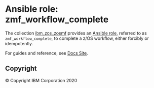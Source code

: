 # Ansible role: zmf_workflow_complete
The collection [ibm_zos_zosmf](../../README.md) provides an [Ansible role](https://docs.ansible.com/ansible/latest/user_guide/playbooks_reuse_roles.html), referred to as `zmf_workflow_complete`, to complete a z/OS workflow, either forcibly or idempotently.

For guides and reference, see [Docs Site](https://ibm.github.io/ibm_zos_zosmf/roles/README_zmf_workflow_complete.html).

## Copyright
© Copyright IBM Corporation 2020